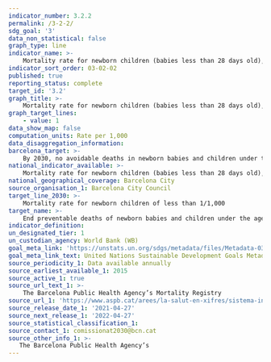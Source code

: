 ```yaml
---
indicator_number: 3.2.2
permalink: /3-2-2/
sdg_goal: '3'
data_non_statistical: false
graph_type: line
indicator_name: >-
    Mortality rate for newborn children (babies less than 28 days old), for every 1,000 children born alive
indicator_sort_order: 03-02-02
published: true
reporting_status: complete
target_id: '3.2'
graph_title: >-
    Mortality rate for newborn children (babies less than 28 days old), for every 1,000 children born alive
graph_target_lines:
    - value: 1
data_show_map: false
computation_units: Rate per 1,000
data_disaggregation_information:
barcelona_target: >-
    By 2030, no avoidable deaths in newborn babies and children under the age of five
national_indicator_available: >-
    Mortality rate for newborn children (babies less than 28 days old), for every 1,000 children born alive
national_geographical_coverage: Barcelona City 
source_organisation_1: Barcelona City Council
target_line_2030: >-
    Mortality rate for newborn children of less than 1/1,000
target_name: >-
    End preventable deaths of newborn babies and children under the age of 5, with all countries aiming to reduce the neonatal mortality rate to at least as low as 12 out of every 1,000 live births, and under-5 mortality to at least as low as 25 out of every 1,000 live births
indicator_definition:
un_designated_tier: 1
un_custodian_agency: World Bank (WB)
goal_meta_link: 'https://unstats.un.org/sdgs/metadata/files/Metadata-03-02-02.pdf'
goal_meta_link_text: United Nations Sustainable Development Goals Metadata (pdf 894kB)
source_periodicity_1: Data available annually
source_earliest_available_1: 2015
source_active_1: true
source_url_text_1: >-
    The Barcelona Public Health Agency’s Mortality Registry
source_url_1: 'https://www.aspb.cat/arees/la-salut-en-xifres/sistema-informacio-mortalitat/'
source_release_date_1: '2021-04-27'
source_next_release_1: '2022-04-27'
source_statistical_classification_1: 
source_contact_1: comissionat2030@bcn.cat
source_other_info_1: >-
   The Barcelona Public Health Agency’s
---
```

